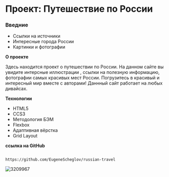 # Проект: Путешествие по России

### Введние
* Ссылки на источники
* Интересные города России
* Картинки и фотографии

**О проекте**

Здесь находится проект о путешествии по России. 
На данном сайте вы увидите интерсные иллюстрации , ссылки на полезную информацию, фотографии самых красивых мест России.
Погрузитесь в красивый и интересный мир вместе с авторами! Даннный сайт работает на любых дивайсах.

**Технологии**

* HTML5
* CCS3
* Методология БЭМ
* Flexbox
* Адаптивная вёрстка
* Grid Layout


**ссылка на GitHub**

                                    https://github.com/EugeneScheglov/russian-travel


![3209967](https://user-images.githubusercontent.com/83172101/124177454-f25dc000-dab8-11eb-908b-7b62f2dcbdc7.jpg)
